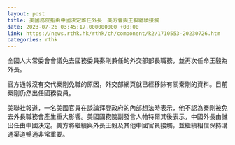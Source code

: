 ```yaml
---
layout: post
title: 美國務院指由中國決定誰任外長　美方會與王毅繼續接觸
date: 2023-07-26 03:45:17.000000000 +08:00
link: https://news.rthk.hk/rthk/ch/component/k2/1710553-20230726.htm
categories: rthk
---
```


全國人大常委會會議免去國務委員秦剛兼任的外交部部長職務，並再次任命王毅為外長。

官方通報沒有交代秦剛免職的原因，外交部網頁就已經移除有關秦剛的資料。目前秦剛仍然出任國務委員。

美聯社報道，一名美國官員在談論拜登政府的內部想法時表示，他不認為秦剛被免去外長職務會產生重大影響。美國國務院副發言人帕特爾其後表示，中國外長由誰出任由中國決定。美方將繼續與外長王毅及其他中國官員接觸，並繼續相信保持溝通渠道暢通非常重要。
